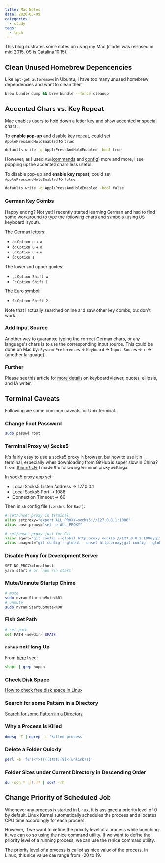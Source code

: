 ```yaml
---
title: Mac Notes
date: 2020-03-09
categories:
  - study
tags:
  - tech
---
```


This blog illustrates some notes on using my Mac (model was released in mid 2015, OS is Catalina 10.15).

<!-- more -->

## Clean Unused Homebrew Dependencies

Like `apt-get autoremove` in Ubuntu, I have too many unused homebrew dependencies and want to clean them.

```sh
brew bundle dump && brew bundle --force cleanup
```

## Accented Chars vs. Key Repeat

Mac enables users to hold down a letter key and show accented or special chars.

To **enable pop-up** and disable key repeat, could set `ApplePressAndHoldEnabled` to `true`:

```sh
defaults write -g ApplePressAndHoldEnabled -bool true
```

However, as I used `Vim`([commands](vim_commands) and [config](vim_customize)) more and more, I see popping up the accented chars less useful.

To disable pop-up and **enable key repeat**, could set `ApplePressAndHoldEnabled` to `false`:

```sh
defaults write -g ApplePressAndHoldEnabled -bool false
```

### German Key Combs

Happy ending? Not yet! I recently started learning German and had to find some workaround to type the following chars and symbols (using US keyboard layout).

The German letters:

- `ä`: `Option u` + `a`
- `ö`: `Option u` + `o`
- `ü`: `Option u` + `u`
- `ß`: `Option s`

The lower and upper quotes:

- `„`: `Option Shift w`
- `”`: `Option Shift [`

The Euro symbol:

- `€`: `Option Shift 2`

Note that I actually searched online and saw other key combs, but don't work.

### Add Input Source

Another way to guarantee typing the correct German chars, or any language's chars is to use the corresponding input source. This could be done on Mac by: `System Preferences` $\rightarrow$ `Keyboard` $\rightarrow$ `Input Souces` $\rightarrow$ $+$ $\rightarrow$ {another language}.

### Further

Please see this article for [more details](https://ia.net/writer/support/mac/special-characters) on keyboard viewer, quotes, ellipsis, and IA writer.

## Terminal Caveats

Following are some common caveats for Unix terminal.

### Change Root Password

```sh
sudo passwd root
```

### Terminal Proxy w/ Socks5

It's fairly easy to use a socks5 proxy in browser, but how to use it in terminal, especially when downloading from GitHub is super slow in China? From [this article](https://www.jianshu.com/p/205aff65954a) I made the following terminal proxy settings.

In sock5 proxy app set:

- Local Socks5 Listen Address $\rightarrow$ 127.0.0.1
- Local Socks5 Port $\rightarrow$ 1086
- Connection Timeout $\rightarrow$ 60

Then in `sh` config file (`.bashrc` for `Bash`):

```sh
# set/unset proxy in terminal
alias setproxy="export ALL_PROXY=socks5://127.0.0.1:1086"
alias unsetproxy="set -e ALL_PROXY"

# set/unset proxy just for Git
alias agent="git config --global http.proxy socks5://127.0.0.1:1086;git config --global https.proxy socks5://127.0.0.1:1086;git config --global http.sslVerify false"
alias unagent="git config --global --unset http.proxy;git config --global --unset https.proxy"
```

### Disable Proxy for Development Server

```sh
SET NO_PROXY=localhost
yarn start # or `npm run start`
```

### Mute/Unmute Startup Chime

```sh
# mute
sudo nvram StartupMute=%01
# unmute
sudo nvram StartupMute=%00
```

### Fish Set Path

```sh
# set path
set PATH <newdir> $PATH
```

### `nohup` not Hang Up

From [here](https://stackoverflow.com/a/15595391/6421652) I see:

```sh
shopt | grep hupon
```

### Check Disk Space

[How to check free disk space in Linux](https://opensource.com/article/18/7/how-check-free-disk-space-linux)

### Search for some Pattern in a Directory

[Search for some Pattern in a Directory](https://stackoverflow.com/a/16957078/6421652)

### Why a Process is Killed

```sh
dmesg -T | egrep -i 'killed process'
```

### Delete a Folder Quickly

```sh
perl -e 'for(<*>){((stat)[9]<(unlink))}'
```

### Folder Sizes under Current Directory in Descending Order

```sh
du -sch * .[!.]* | sort -rh
```

## Change Priority of Scheduled Job

Whenever any process is started in Linux, it is assigned a priority level of 0 by default. Linux Kernel automatically schedules the process and allocates CPU time accordingly for each process.

However, if we want to define the priority level of a process while launching it, we can do so using the nice command utility. If we want to define the priority level of a running process, we can use the renice command utility.

The priority level of a process is called as nice value of the process. In Linux, this nice value can range from $-20$ to $19$.

